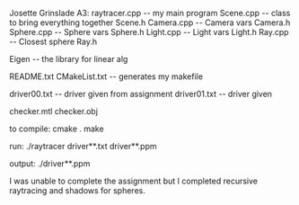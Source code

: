 Josette Grinslade A3:
  raytracer.cpp -- my main program
  Scene.cpp -- class to bring everything together
  Scene.h
  Camera.cpp -- Camera vars
  Camera.h
  Sphere.cpp -- Sphere vars
  Sphere.h
  Light.cpp -- Light vars
  Light.h
  Ray.cpp -- Closest sphere
  Ray.h
  
  Eigen -- the library for linear alg
  
  README.txt
  CMakeList.txt -- generates my makefile
 
  
  driver00.txt -- driver given from assignment
  driver01.txt -- driver given
  
  checker.mtl
  checker.obj
  
to compile:
 cmake .
 make

run:
    ./raytracer driver**.txt driver**.ppm

output:
    ./driver**.ppm
  
I was unable to complete the assignment but I completed recursive raytracing and shadows for spheres.

